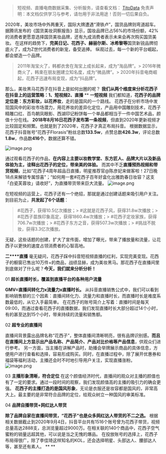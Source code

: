 

>
> 短视频、直播电商数据采集、分析服务，请查看文档： [TitoData](https://www.titodata.com?from=douyinarticle)
> 免责声明：本文档仅供学习与参考，请勿用于非法用途！否则一切后果自负。
> 


2020年，美妆市场中外两重天，国际大牌遭遇“滑铁卢”，国货品牌则弯道超车。
据腾讯发布的《国货美妆洞察报告》显示，国妆品牌已占56%的市场份额，42%的消费者更愿意选择国货美妆品牌，还有九成消费者表示未来会再次购买国货美妆。
在这样的趋势下，**完美日记、花西子、赫丽尔斯、冰希黎等**国货新锐品牌彻底火了，成为Z世代消费者的新宠，备受追捧。
纵观过去，每一个新的平台崛起，都会塑造一个品牌。
> 2011年淘宝火了，韩都衣舍在淘宝上成长起来，成为“淘品牌”。> 2016年微商火了，韩束在朋友圈建立知名度，成为“微品牌”。> 2020年抖音电商崛起，花西子迅速布局变现，成为“抖品牌”。


那么，美妆黑马花西子在抖音上是如何出圈的呢？
**我们从两个维度来分析花西子在抖音上的运营策略：****1、短视频****2、直播**
**
**一短视频**
我们都知道，**花西子的品牌定位是：东方彩妆，以花养妆**，走的是国风的一个路线。
花西子在分析市场中发现国风中的彩妆市场潜力，用花养妆的差异化定位，产品用中国雕刻技术，花西子精雕口红、百鸟朝凤眼影、西湖印记粉饼每一个单品都相当于一件中国艺术品，颜值十分在线。
**2018年8月16日花西子发布第一条视频**，但直到2020年更新视频才比较固定和频繁。也就是到了2020年，花西子才真正布局抖音。
根据数据显示，花西子抖音账号“花西子Florasis”粉丝总数**133.5w**，点赞总数**426.3w**，评论总数**1.8w**，作品数**416个**，数据还算不错。

![image.png](https://cdn.nlark.com/yuque/0/2021/png/97322/1617235401143-936cb2f2-0acd-46e3-a032-6e504f3b1136.png#align=left&display=inline&height=257&margin=%5Bobject%20Object%5D&name=image.png&originHeight=514&originWidth=1080&size=370078&status=done&style=none&width=540)

通过观看花西子的作品，**在内容上主要以妆教学堂、东方匠人、品牌大片以及新品体验为主，诠释出花西子的定位，带来美的体验。**
而其中不乏**直播预热视频和带货视频**，比如“花西子4周年超品日直播，明星推荐官@陈彦妃来做客啦！27日晚18点来解锁专属惊喜”；“如何用一套#花西子百年好盒化出雅韵春日妆容？这支「白瓷芙蓉妆」请收好”，为直播带货带来巨大流量。
![image.png](https://cdn.nlark.com/yuque/0/2021/png/97322/1617235414524-8a82d34d-2b9f-454f-8b87-96becf21c2cc.png#align=left&display=inline&height=640&margin=%5Bobject%20Object%5D&name=image.png&originHeight=1280&originWidth=720&size=535360&status=done&style=none&width=360)


在短视频的运营上，花西子还有一个绝招，那就是通过创建话题来吸引用户关注。到目前为止，**共发起了6个话题**：
> #花西子，获得10.5亿次播放；> #这就是花西子风，获得31.8w次播放；> #花西子苗族印象高定，获得1860.4w次播放；> #花西子定妆家族，获得706.7w次播放；> #花西子东方之音，获得507.3w次播放；> #挑战不脱妆，获得3.3亿次播放。


无疑，这些话题的创建，扩大了宣传面，增加了曝光，带来了播放量和流量，让花西子以更快的速度占领消费者的心智高地。


**二****直播**
毫无疑问，花西子踩中抖音短视频直播的红利，实现完美变现。花西子的橱窗已售出10万件+的商品，战绩显赫，成为美妆黑马。那花西子在直播间里到底做对了什么呢？**今天，我们就来分析分析！**


01
**超长直播时长，覆盖到直播平台的各种用户流量**


**GMV=直播间转化力x流量力x直播时长。**
从抖音直播销售公式中，我们可以看到影响销售额的三个因素：直播间转化力、流量力和直播时长，而直播时长是难度系数最低的，从它入手最简单。
在花西子的账号简介上写着：直播时间是每天09:00，而通过查看花西子的直播数据，我们发现直播时长大部分超过14个小时，有的甚至达到15个小时，带来持续的流量和销售额。


02
**超专业的直播间**


直播间背景露出品牌名称“花西子”，整体直播间清晰明亮，很有品牌识别感。**而且在直播间上方显示出产品名称、产品简介、产品对比价格等产品信息**，供观众们进行参考。
另一方面，当主播在讲解产品时，助播会举牌展示商品的具体信息，方便用户进行查看和选择，容易形成购买。同时，在直播过程中，除了展开优惠券和福袋等福利活动，主播还会时不时地引导用户关注，实现直播涨粉。
![image.png](https://cdn.nlark.com/yuque/0/2021/png/97322/1617235426620-de3fac75-415a-498f-8dda-bde7f3fb3b8a.png#align=left&display=inline&height=925&margin=%5Bobject%20Object%5D&name=image.png&originHeight=1850&originWidth=1080&size=2268321&status=done&style=none&width=540)


03
**主播形象清晰，符合定位**
在这个颜值经济时代，直播间的观众对主播的颜值也有了一定的要求。通过一段时间的观察，我们发现颜值高的主播的吸引力的确会更强。
**花西子的主播打造的是国风形象**，无论是衣服还是妆容都是国风的，非常高大上。最主要的是非常符合品牌的定位，给观众树立一种国风的审美标准。


04
**品牌自播带货+网红达人带货**


**除了品牌自家在直播间带货，“花西子”也是众多网红达人带货的不二之选。**
根据相关数据截止到2020年9月4日，抖音平台共有1516个账号曾为花西子带货，视频总量高达2888支，总浏览量超过9000万。在相关联的140个商品中，花西子空气蜜粉的销量远超其他，可以说是当之无愧的爆品。
在投放账号的选择上，花西子布局得很广，除了李佳琦这样知名的KOL，还会选择明星、头部达人、腰部达人等，甚至还有素人。
**
**
